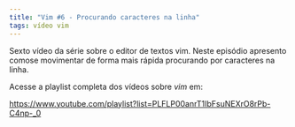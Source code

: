 ```yaml
---
title: "Vim #6 - Procurando caracteres na linha"
tags: vídeo vim 
---
```


Sexto vídeo da série sobre o editor de textos vim. Neste episódio apresento comose movimentar de forma mais rápida procurando por caracteres na linha. 

Acesse a playlist completa dos vídeos sobre *vim* em:

https://www.youtube.com/playlist?list=PLFLP00anrT1IbFsuNEXrO8rPb-C4np-_0

